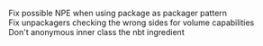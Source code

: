 Fix possible NPE when using package as packager pattern  
Fix unpackagers checking the wrong sides for volume capabilities  
Don't anonymous inner class the nbt ingredient  
